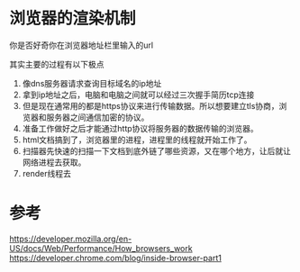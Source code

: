 # 浏览器的渲染机制

你是否好奇你在浏览器地址栏里输入的url

其实主要的过程有以下极点
1. 像dns服务器请求查询目标域名的ip地址
2. 拿到ip地址之后，电脑和电脑之间就可以经过三次握手简历tcp连接
3. 但是现在通常用的都是https协议来进行传输数据。所以想要建立tls协商，浏览器和服务器之间通信加密的协议。
4. 准备工作做好之后才能通过http协议将服务器的数据传输的浏览器。
5. html文档搞到了，浏览器里的进程，进程里的线程就开始工作了。
6. 扫描器先快速的扫描一下文档到底外链了哪些资源，又在哪个地方，让后就让网络进程去获取。
7. render线程去

# 参考

https://developer.mozilla.org/en-US/docs/Web/Performance/How_browsers_work
https://developer.chrome.com/blog/inside-browser-part1